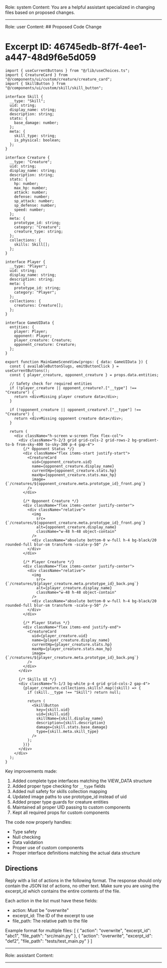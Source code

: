 Role: system
Content: You are a helpful assistant specialized in changing files based on proposed changes.
__________________
Role: user
Content: ## Proposed Code Change
# Excerpt ID: 46745edb-8f7f-4ee1-a447-48d9f6e5d059
```tsx main_game/templates/MainGameScene.tsx
import { useCurrentButtons } from "@/lib/useChoices.ts";
import { CreatureCard } from "@/components/ui/custom/creature/creature_card";
import { SkillButton } from "@/components/ui/custom/skill/skill_button";

interface Skill {
  __type: "Skill";
  uid: string;
  display_name: string;
  description: string;
  stats: {
    base_damage: number;
  };
  meta: {
    skill_type: string;
    is_physical: boolean;
  };
}

interface Creature {
  __type: "Creature";
  uid: string;
  display_name: string;
  description: string;
  stats: {
    hp: number;
    max_hp: number;
    attack: number;
    defense: number;
    sp_attack: number;
    sp_defense: number;
    speed: number;
  };
  meta: {
    prototype_id: string;
    category: "Creature";
    creature_type: string;
  };
  collections: {
    skills: Skill[];
  };
}

interface Player {
  __type: "Player";
  uid: string;
  display_name: string;
  description: string;
  meta: {
    prototype_id: string;
    category: "Player";
  };
  collections: {
    creatures: Creature[];
  };
}

interface GameUIData {
  entities: {
    player: Player;
    opponent: Player;
    player_creature: Creature;
    opponent_creature: Creature;
  };
}

export function MainGameSceneView(props: { data: GameUIData }) {
  const { availableButtonSlugs, emitButtonClick } = useCurrentButtons();
  const { player_creature, opponent_creature } = props.data.entities;

  // Safety check for required entities
  if (!player_creature || opponent_creature?.["__type"] !== "Creature") {
    return <div>Missing player creature data</div>;
  }

  if (!opponent_creature || opponent_creature?.["__type"] !== "Creature") {
    return <div>Missing opponent creature data</div>;
  }

  return (
    <div className="h-screen w-screen flex flex-col">
      <div className="h-2/3 grid grid-cols-2 grid-rows-2 bg-gradient-to-b from-sky-400 to-sky-300 p-4 gap-4">
        {/* Opponent Status */}
        <div className="flex items-start justify-start">
          <CreatureCard
            uid={opponent_creature.uid}
            name={opponent_creature.display_name}
            currentHp={opponent_creature.stats.hp}
            maxHp={opponent_creature.stats.max_hp}
            image={`/creatures/${opponent_creature.meta.prototype_id}_front.png`}
          />
        </div>

        {/* Opponent Creature */}
        <div className="flex items-center justify-center">
          <div className="relative">
            <img
              src={`/creatures/${opponent_creature.meta.prototype_id}_front.png`}
              alt={opponent_creature.display_name}
              className="w-48 h-48 object-contain"
            />
            <div className="absolute bottom-0 w-full h-4 bg-black/20 rounded-full blur-sm transform -scale-y-50" />
          </div>
        </div>

        {/* Player Creature */}
        <div className="flex items-center justify-center">
          <div className="relative">
            <img
              src={`/creatures/${player_creature.meta.prototype_id}_back.png`}
              alt={player_creature.display_name}
              className="w-48 h-48 object-contain"
            />
            <div className="absolute bottom-0 w-full h-4 bg-black/20 rounded-full blur-sm transform -scale-y-50" />
          </div>
        </div>

        {/* Player Status */}
        <div className="flex items-end justify-end">
          <CreatureCard
            uid={player_creature.uid}
            name={player_creature.display_name}
            currentHp={player_creature.stats.hp}
            maxHp={player_creature.stats.max_hp}
            image={`/creatures/${player_creature.meta.prototype_id}_back.png`}
          />
        </div>
      </div>

      {/* Skills UI */}
      <div className="h-1/3 bg-white p-4 grid grid-cols-2 gap-4">
        {player_creature.collections.skills?.map((skill) => {
          if (skill.__type !== "Skill") return null;
          
          return (
            <SkillButton
              key={skill.uid}
              uid={skill.uid}
              skillName={skill.display_name}
              description={skill.description}
              damage={skill.stats.base_damage}
              type={skill.meta.skill_type}
            />
          );
        })}
      </div>
    </div>
  );
}
```

Key improvements made:
1. Added complete type interfaces matching the VIEW_DATA structure
2. Added proper type checking for `__type` fields
3. Added null safety for skills collection mapping
4. Updated image paths to use prototype_id instead of uid
5. Added proper type guards for creature entities
6. Maintained all proper UID passing to custom components
7. Kept all required props for custom components

The code now properly handles:
- Type safety
- Null checking
- Data validation
- Proper use of custom components
- Proper interface definitions matching the actual data structure

## Directions
Reply with a list of actions in the following format. The response should only contain the JSON list of actions, no other text.
Make sure you are using the excerpt_id which contains the entire contents of the file.

Each action in the list must have these fields:
- action: Must be "overwrite"
- excerpt_id: The ID of the excerpt to use
- file_path: The relative path to the file

Example format for multiple files:
[
    {
        "action": "overwrite",
        "excerpt_id": "abc1",
        "file_path": "src/main.py"
    },
    {
        "action": "overwrite",
        "excerpt_id": "def2",
        "file_path": "tests/test_main.py"
    }
]
__________________
Role: assistant
Content: 
__________________
